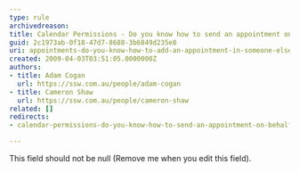 ```yaml
---
type: rule
archivedreason: 
title: Calendar Permissions - Do you know how to send an appointment on behalf of someone else?
guid: 2c1973ab-0f18-47d7-8688-3b6849d235e8
uri: appointments-do-you-know-how-to-add-an-appointment-in-someone-elses-calendar
created: 2009-04-03T03:51:05.0000000Z
authors:
- title: Adam Cogan
  url: https://ssw.com.au/people/adam-cogan
- title: Cameron Shaw
  url: https://ssw.com.au/people/cameron-shaw
related: []
redirects:
- calendar-permissions-do-you-know-how-to-send-an-appointment-on-behalf-of-someone-else

---
```



This field should not be null (Remove me when you edit this field).
<br><excerpt class='endintro'></excerpt><br>



